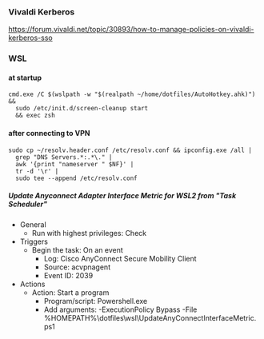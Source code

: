 ### Vivaldi Kerberos
https://forum.vivaldi.net/topic/30893/how-to-manage-policies-on-vivaldi-kerberos-sso

### WSL

#### at startup

```
cmd.exe /C $(wslpath -w "$(realpath ~/home/dotfiles/AutoHotkey.ahk)") &&
  sudo /etc/init.d/screen-cleanup start
  && exec zsh
```

#### after connecting to VPN

```
sudo cp ~/resolv.header.conf /etc/resolv.conf && ipconfig.exe /all |
  grep "DNS Servers.*:.*\." |
  awk '{print "nameserver " $NF}' |
  tr -d '\r' |
  sudo tee --append /etc/resolv.conf
```

##### Update Anyconnect Adapter Interface Metric for WSL2 from "Task Scheduler"

- General
  - Run with highest privileges: Check
- Triggers
  - Begin the task: On an event
    - Log: Cisco AnyConnect Secure Mobility Client
    - Source: acvpnagent
    - Event ID: 2039
- Actions
  - Action: Start a program
    - Program/script: Powershell.exe
    - Add arguments: -ExecutionPolicy Bypass -File %HOMEPATH%\dotfiles\wsl\UpdateAnyConnectInterfaceMetric.ps1
